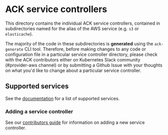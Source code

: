 # ACK service controllers

This directory contains the individual ACK service controllers, contained in
subdirectories named for the alias of the AWS service (e.g. `s3` or
`elasticache`).

The majority of the code in these subdirectories is **generated** using the
`ack-generate` CLI tool. Therefore, before making changes to any code or
configuration file in a particular service controller directory, please check
with the ACK contributors either on Kubernetes Slack community (#provider-aws
channel) or by submitting a Github Issue with your thoughts on what you'd like
to change about a particular service controller.

## Supported services

See the [documentation](https://aws-controllers-k8s.github.io/community/services) for a list of supported services.

### Adding a service controller

See our [contributors guide](../CONTRIBUTING.md) for information on adding a new service controller.
